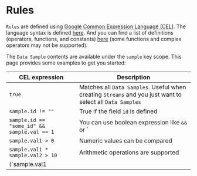 # Rules

`Rules` are defined using [Google Common Expression Language (CEL)](https://github.com/google/cel-spec). The language syntax is defined [here](https://github.com/google/cel-spec/blob/master/doc/langdef.md#syntax). And you can find a list of definitions (operators, functions, and constants) [here](https://github.com/google/cel-spec/blob/master/doc/langdef.md#list-of-standard-definitions) (some functions and complex operators may not be supported).

The `Data Sample` contents are available under the `sample` key scope. This page provides some examples to get you started:

| CEL expression                                 | Description |
|------------------------------------------------|-------------|
| `true`                                         | Matches all `Data Samples`. Useful when creating `Streams` and you just want to select all `Data Samples` |
| `sample.id != ""`                              | True if the field `id` is defined |
| `sample.id == "some_id" && sample.val == 1`    | You can use boolean expression like `&&` or `||` to concatenate expressions |
| `sample.val1 > 0`                              | Numeric values can be compared |
| `sample.val1 * sample.val2 > 10`               | Arithmetic operations are supported |
| (`sample.val1 || sample.val2) && sample.val3`  | Use parenthesis to specify operator precedence |

